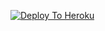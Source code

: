 
[![Deploy To Heroku](https://www.herokucdn.com/deploy/button.svg)](https://heroku.com/deploy?template=https://github.com/rakeshyt1/StringSessionHack)
